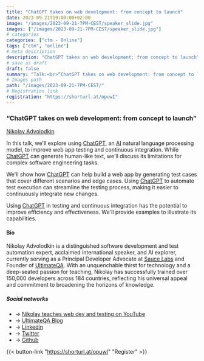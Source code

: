 ```yaml
---
title: "ChatGPT takes on web development: from concept to launch"
date: 2023-09-21T19:00:00+02:00
image: "/images/2023-09-21-7PM-CEST/speaker_slide.jpg"
images: ["/images/2023-09-21-7PM-CEST/speaker_slide.jpg"]
# categories
categories: ["ctm - Online"]
tags: ["ctm", "online"]
# meta description
description: "ChatGPT takes on web development: from concept to launch"
# save as draft
draft: false
summary: "Talk:<br>“ChatGPT takes on web development: from concept to launch” (Nikolay Advolodkin)"
# Images path
path: "/images/2023-09-21-7PM-CEST/"
# Registration link
registration: "https://shorturl.at/opuwI"
---
```


### “ChatGPT takes on web development: from concept to launch”

[Nikolay Advolodkin](https://www.linkedin.com/in/nikolayadvolodkin)

In this talk, we'll explore using [ChatGPT](https://chat.openai.com), an [AI](https://en.wikipedia.org/wiki/Artificial_intelligence) natural language processing model, to improve web app testing and continuous integration. While [ChatGPT](https://chat.openai.com) can generate human-like text, we'll discuss its limitations for complex software engineering tasks.

We'll show how [ChatGPT](https://chat.openai.com) can help build a web app by generating test cases that cover different scenarios and edge cases. Using [ChatGPT](https://chat.openai.com) to automate test execution can streamline the testing process, making it easier to continuously integrate new changes.

Using [ChatGPT](https://chat.openai.com) in testing and continuous integration has the potential to improve efficiency and effectiveness. We'll provide examples to illustrate its capabilities.

#### Bio

​​Nikolay Advolodkin is a distinguished software development and test automation expert, acclaimed international speaker, and AI explorer, currently serving as a Principal Developer Advocate at [Sauce Labs](https://www.saucelabs.com) and Founder of [UltimateQA](https://www.ultimateqa.com). With an unquenchable thirst for technology and a deep-seated passion for teaching, Nikolay has successfully trained over 150,000 developers across 184 countries, reflecting his universal appeal and commitment to broadening the horizons of knowledge.

##### Social networks

- <i class="fa fa-youtube"></i> -> [Nikolay teaches web dev and testing on YouTube](https://www.youtube.com/ultimateqa)
- <i class="fa fa-code"></i> -> [UltimateQA Blog](http://www.ultimateqa.com)
- <i class="fa fa-linkedin"></i> -> [Linkedin](https://www.linkedin.com/in/nikolayadvolodkin)
- <i class="fa fa-twitter"></i> -> [Twitter](https://twitter.com/Nikolay_A00)
- <i class="fa fa-github"></i> -> [Github](https://github.com/nadvolod)

{{< button-link "https://shorturl.at/opuwI" "Register" >}}
